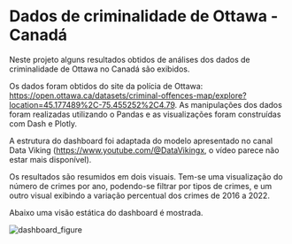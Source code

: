# Dados de criminalidade de Ottawa - Canadá

Neste projeto alguns resultados obtidos de análises dos dados de criminalidade de Ottawa no Canadá são exibidos.

Os dados foram obtidos do site da polícia de Ottawa: https://open.ottawa.ca/datasets/criminal-offences-map/explore?location=45.177489%2C-75.455252%2C4.79. As manipulações dos dados foram realizadas utilizando o Pandas e as visualizações foram construídas com Dash e Plotly.

A estrutura do dashboard foi adaptada do modelo apresentado no canal Data Viking (https://www.youtube.com/@DataVikingx, o vídeo parece não estar mais disponível).

Os resultados são resumidos em dois visuais. Tem-se uma visualização do número de crimes por ano, podendo-se filtrar por tipos de crimes, e um outro visual exibindo a variação percentual dos crimes de 2016 a 2022.

Abaixo uma visão estática do dashboard é mostrada.

![dashboard_figure](https://github.com/gandreguetto/dash-plotly/assets/88217999/937d2cc9-bd80-4430-8cc0-4d88954e6a65)



